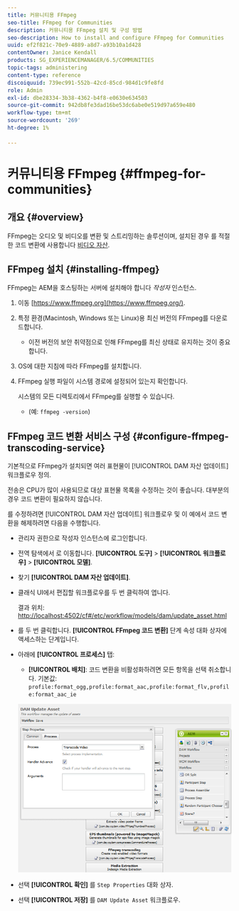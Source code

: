 ```yaml
---
title: 커뮤니티용 FFmpeg
seo-title: FFmpeg for Communities
description: 커뮤니티용 FFmpeg 설치 및 구성 방법
seo-description: How to install and configure FFmpeg for Communities
uuid: ef2f821c-70e9-4889-a8d7-a93b10a1d428
contentOwner: Janice Kendall
products: SG_EXPERIENCEMANAGER/6.5/COMMUNITIES
topic-tags: administering
content-type: reference
discoiquuid: 739ec991-552b-42cd-85cd-984d1c9fe8fd
role: Admin
exl-id: dbe28334-3b38-4362-b4f8-e0630e634503
source-git-commit: 942db8fe3dad16be53dc6abe0e519d97a659e480
workflow-type: tm+mt
source-wordcount: '269'
ht-degree: 1%

---
```


# 커뮤니티용 FFmpeg {#ffmpeg-for-communities}

## 개요 {#overview}

FFmpeg는 오디오 및 비디오를 변환 및 스트리밍하는 솔루션이며, 설치된 경우 를 적절한 코드 변환에 사용합니다 [비디오 자산](../../help/sites-authoring/default-components-foundation.md#video).

## FFmpeg 설치 {#installing-ffmpeg}

FFmpeg는 AEM을 호스팅하는 서버에 설치해야 합니다 *작성자* 인스턴스.

1. 이동 [https://www.ffmpeg.org](https://www.ffmpeg.org/).
1. 특정 환경(Macintosh, Windows 또는 Linux)용 최신 버전의 FFmpeg를 다운로드합니다.

   * 이전 버전의 보안 취약점으로 인해 FFmpeg를 최신 상태로 유지하는 것이 중요합니다.

1. OS에 대한 지침에 따라 FFmpeg를 설치합니다.

1. FFmpeg 실행 파일이 시스템 경로에 설정되어 있는지 확인합니다.

   시스템의 모든 디렉토리에서 FFmpeg를 실행할 수 있습니다.

   * (예: `ffmpeg -version`)

## FFmpeg 코드 변환 서비스 구성 {#configure-ffmpeg-transcoding-service}

기본적으로 FFmpeg가 설치되면 여러 표현물이 [!UICONTROL DAM 자산 업데이트] 워크플로우 정의.

전송은 CPU가 많이 사용되므로 대상 표현물 목록을 수정하는 것이 좋습니다. 대부분의 경우 코드 변환이 필요하지 않습니다.

를 수정하려면 [!UICONTROL DAM 자산 업데이트] 워크플로우 및 이 예에서 코드 변환을 해제하려면 다음을 수행합니다.

* 관리자 권한으로 작성자 인스턴스에 로그인합니다.
* 전역 탐색에서 로 이동합니다. **[!UICONTROL 도구]** > **[!UICONTROL 워크플로우]** > **[!UICONTROL 모델]**.
* 찾기 **[!UICONTROL DAM 자산 업데이트]**.
* 클래식 UI에서 편집할 워크플로우를 두 번 클릭하여 엽니다.

   결과 위치: [http://localhost:4502/cf#/etc/workflow/models/dam/update_asset.html](http://localhost:4502/cf#/etc/workflow/models/dam/update_asset.html)

* 를 두 번 클릭합니다. **[!UICONTROL FFmpeg 코드 변환]** 단계 속성 대화 상자에 액세스하는 단계입니다.
* 아래에 **[!UICONTROL 프로세스]** 탭:

   * **[!UICONTROL 배치]**: 코드 변환을 비활성화하려면 모든 항목을 선택 취소합니다. 기본값: `profile:format_ogg,profile:format_aac,profile:format_flv,profile:format_aac_ie`

   ![configure-ffmpeg](assets/configure-ffmpeg.png)

* 선택 **[!UICONTROL 확인]** 를 `Step Properties` 대화 상자.

* 선택 **[!UICONTROL 저장]** 를 `DAM Update Asset` 워크플로우.
